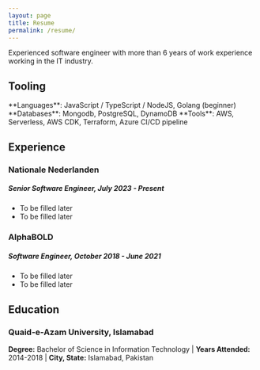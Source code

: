```yaml
---
layout: page
title: Resume
permalink: /resume/
---
```


Experienced software engineer with more than 6 years of work experience working in the IT industry.

<h2 style="text-align: left;">Tooling</h2>
**Languages**: JavaScript / TypeScript / NodeJS, Golang (beginner)  
**Databases**: Mongodb, PostgreSQL, DynamoDB
**Tools**: AWS, Serverless, AWS CDK, Terraform, Azure CI/CD pipeline

<h2 style="text-align: left;">Experience</h2>

### Nationale Nederlanden
##### Senior Software Engineer, July 2023 - Present
- To be filled later
- To be filled later

### AlphaBOLD
##### Software Engineer, October 2018 - June 2021
- To be filled later
- To be filled later


## <h2 style="text-align: left;">Education</h2>

### Quaid-e-Azam University, Islamabad
**Degree:** Bachelor of Science in Information Technology | **Years Attended:** 2014-2018 | **City, State:** Islamabad, Pakistan